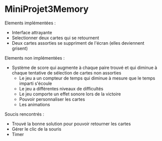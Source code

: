 # MiniProjet3Memory
Elements implémentées : 
  - Interface attrayante
  - Selectionner deux cartes qui se retournent
  - Deux cartes assorties se suppriment de l'écran (elles deviennent grisent)
  

Elements non implémentées : 
- Système de score qui augmente à chaque paire trouvé et qui diminue à chaque tentative de sélection de cartes non assorties
  - Le jeu a un compteur de temps qui diminue à mesure que le temps imparti s'écoule
  - Le jeu a différentes niveaux de difficultés
  - Le jeu comporte un effet sonore lors de la victoire
  - Pouvoir personnaliser les cartes
  - Les animations

Soucis rencontrés : 
  - Trouvé la bonne solution pour pouvoir retourner les cartes 
  - Gérer le clic de la souris
  - Timer
